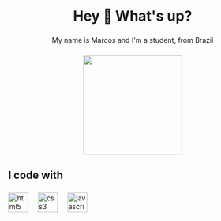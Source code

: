 <h1 align="center">Hey 👋 What's up?</h1>

###

<p align="center">My name is Marcos and I'm a student, from Brazil</p>

###

<div align="center">
  <img height="200" src="https://www.icegif.com/wp-content/uploads/2023/12/icegif-790.gif"  />
</div>

###

<h2 align="left">I code with</h2>

###

<div align="left">
  <img src="https://cdn.jsdelivr.net/gh/devicons/devicon/icons/html5/html5-original.svg" height="40" alt="html5 logo"  />
  <img width="12" />
  <img src="https://cdn.jsdelivr.net/gh/devicons/devicon/icons/css3/css3-original.svg" height="40" alt="css3 logo"  />
  <img width="12" />
  <img src="https://cdn.jsdelivr.net/gh/devicons/devicon/icons/javascript/javascript-original.svg" height="40" alt="javascript logo"  />
</div>

###
